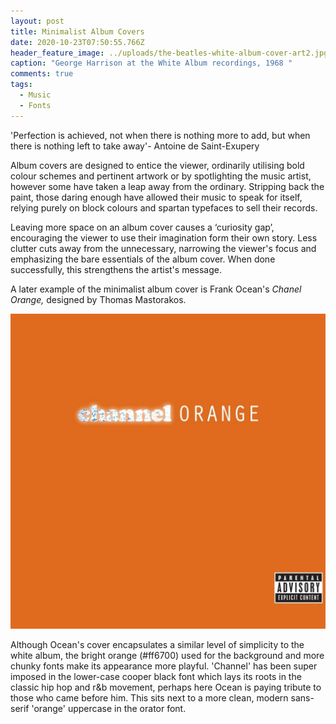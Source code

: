 ```yaml
---
layout: post
title: Minimalist Album Covers
date: 2020-10-23T07:50:55.766Z
header_feature_image: ../uploads/the-beatles-white-album-cover-art2.jpg
caption: "George Harrison at the White Album recordings, 1968 "
comments: true
tags:
  - Music
  - Fonts
---
```

 'Perfection is achieved, not when there is nothing more to add, but when there is nothing left to take away'- Antoine de Saint-Exupery 

Album covers are designed to entice the viewer, ordinarily utilising bold colour schemes and pertinent artwork or by spotlighting the music artist, however some have taken a leap away from the ordinary. Stripping back the paint, those daring enough have allowed their music to speak for itself, relying purely on block colours and spartan typefaces to sell their records.

Leaving more space on an album cover causes a ‘curiosity gap’, encouraging the viewer to use their imagination form their own story. Less clutter cuts away from the unnecessary, narrowing the viewer's focus and emphasizing the bare essentials of the album cover. When done successfully, this strengthens the artist's message. 

A later example of the minimalist album cover is Frank Ocean's *Chanel Orange,* designed by Thomas Mastorakos.

![Channel Orange - Frank Ocean, 2012](../uploads/channel.jpg "Channel Orange - Frank Ocean, 2012")

Although Ocean's cover encapsulates a similar level of simplicity to the white album, the bright orange (#ff6700) used for the background and more chunky fonts make its appearance more playful. 'Channel' has been super imposed in the lower-case cooper black font which lays its roots in the classic hip hop and r&b movement, perhaps here Ocean is paying tribute to those who came before him.  This sits next to a more clean, modern sans-serif 'orange' uppercase in the orator font.